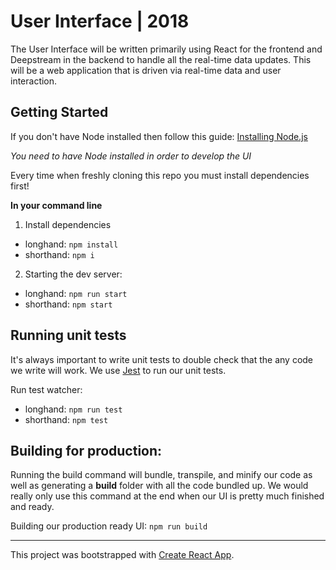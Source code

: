 # User Interface | 2018

The User Interface will be written primarily using React for the frontend and Deepstream in the backend to handle all the real-time data updates. This will be a web application that is driven via real-time data and user interaction.

## Getting Started

If you don't have Node installed then follow this guide: [Installing Node.js](Installing-Node)

_You need to have Node installed in order to develop the UI_

Every time when freshly cloning this repo you must install dependencies first!

**In your command line**

1. Install dependencies
- longhand: `npm install`
- shorthand: `npm i`

2. Starting the dev server:
- longhand: `npm run start`
- shorthand: `npm start`

## Running unit tests

It's always important to write unit tests to double check that the any code we write will work. We use [Jest](https://facebook.github.io/jest/) to run our unit tests.

Run test watcher: 
- longhand: `npm run test`
- shorthand: `npm test`

## Building for production:

Running the build command will bundle, transpile, and minify our code as well as generating a **build** folder with all the code bundled up. We would really only use this command at the end when our UI is pretty much finished and ready.

Building our production ready UI: `npm run build`

----

This project was bootstrapped with [Create React App](https://github.com/facebookincubator/create-react-app).